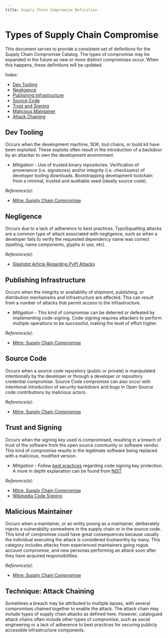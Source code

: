 ```yaml
---
title: Supply Chain Compromise Definition
---
```


# Types of Supply Chain Compromise

This document serves to provide a consistent set of definitions for the
Supply Chain Compromise Catalog.  The types of compromise may be expanded
in the future as new or more distinct compromises occur.  When this happens,
these definitions will be updated.

Index:

* [Dev Tooling](#dev-tooling)
* [Negligence](#negligence)
* [Publishing Infrastructure](#publishing-infrastructure)
* [Source Code](#source-code)
* [Trust and Signing](#trust-and-signing)
* [Malicious Maintainer](#malicious-maintainer)
* [Attack Chaining](#technique-attack-chaining)

## Dev Tooling

Occurs when the development machine, SDK, tool chains, or build kit have
been exploited.  These exploits often result in the introduction of a
backdoor by an attacker to own the development environment.

- _Mitigation_ - Use of trusted binary repositories. Verification of
provenance (i.e. signatures) and/or integrity (i.e. checksums) of
developer tooling downloads. Bootstrapping development toolchain from a
minimal, trusted and auditable seed (ideally source code).

_Reference(s)_:

- [Mitre: Supply Chain Compromise](https://attack.mitre.org/techniques/T1195/)

## Negligence

Occurs due to a lack of adherence to best practices. TypoSquatting attacks
are a common type of attack associated with negligence, such as when a
developer fails to verify the requested dependency name was correct
(spelling, name components, glyphs in use, etc).

_Reference(s)_:

- [Slashdot Article Regarding PyPI Attacks](https://developers.slashdot.org/story/17/09/16/2030229/pythons-official-repository-included-10-malicious-typo-squatting-modules)

## Publishing Infrastructure

Occurs when the integrity or availability of shipment, publishing, or
distribution mechanisms and infrastructure are affected.  This can result
from a number of attacks that permit access to the infrastructure.

- _Mitigation_ - This kind of compromise can be deterred or defeated by
implementing code-signing.  Code-signing requires attackers to perform
multiple operations to be successful, making the level of effort higher.

_Reference(s)_:

- [Mitre: Supply Chain Compromise](https://attack.mitre.org/techniques/T1195/)

## Source Code

Occurs when a source code repository (public or private) is manipulated
intentionally by the developer or through a developer or repository
credential compromise.  Source Code compromise can also occur with
intentional introduction of security backdoors and bugs in Open Source
code contributions by malicious actors.

_Reference(s)_:

- [Mitre: Supply Chain Compromise](https://attack.mitre.org/techniques/T1195/)

## Trust and Signing

Occurs when the signing key used is compromised, resulting in a breach
of trust of the software from the open source community or software
vendor.  This kind of compromise results in the legitimate software
being replaced with a malicious, modified version.

- _Mitigation_ - Follow [best practices](https://www.entrustdatacard.com/knowledgebase/best-practices-for-code-signing-certificates)
regarding code signing key protection.  A more in depth explanation
can be found from [NIST](https://csrc.nist.gov/CSRC/media/Publications/white-paper/2018/01/26/security-considerations-for-code-signing/final/documents/security-considerations-for-code-signing.pdf)

_Reference(s)_:

- [Mitre: Supply Chain Compromise](https://attack.mitre.org/techniques/T1195/)
- [Wikipedia Code Signing](https://en.wikipedia.org/wiki/Code_signing)

## Malicious Maintainer

Occurs when a maintainer, or an entity posing as a maintainer, deliberately
injects a vulnerability somewhere in the supply chain or in the source code.
This kind of compromise could have great consequences because usually
the individual executing the attack is considered trustworthy by many.
This category includes attacks from experienced maintainers going rogue,
account compromise, and new personas performing an attack soon after they have
acquired responsibilities.

_Reference(s)_:

- [Mitre: Supply Chain Compromise](https://attack.mitre.org/techniques/T1195/)

## Technique: Attack Chaining

Sometimes a breach may be attributed to multiple lapses, with several
compromises chained together to enable the attack. The attack chain may
include types of supply chain attacks as defined here. However, catalogued
attack chains often include other types of compromise, such as social
engineering or a lack of adherence to best practices for securing publicly
accessible infrastructure components.
